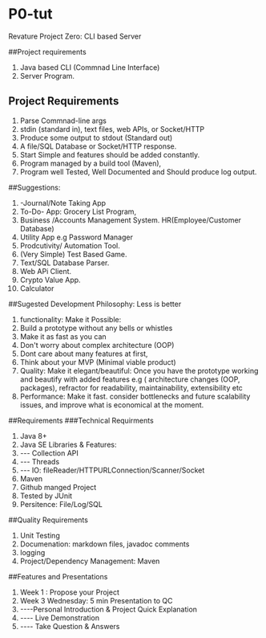 # P0-tut
Revature Project Zero: CLI based Server 

##Project requirements
1.  Java based CLI (Commnad Line Interface)
2.  Server Program.


## Project Requirements
1. Parse Commnad-line args
2. stdin (standard in), text files, web APIs, or Socket/HTTP
3. Produce some output to stdout (Standard out)
4. A file/SQL Database or Socket/HTTP response.
5. Start Simple and features should be added constantly. 
6. Program managed by a build tool (Maven),
7. Program well Tested, Well Documented and Should produce log output.

##Suggestions:
1. -Journal/Note Taking App
2. To-Do- App: Grocery List Program, 
3. Business /Accounts Management System. HR(Employee/Customer Database)
4. Utility App e.g Password Manager
5. Prodcutivity/ Automation Tool.
6. (Very Simple) Test Based Game.
7. Text/SQL Database Parser.
8. Web APi Client.
9. Crypto Value App.
10. Calculator

##Sugested Development Philosophy: Less is better
1. functionality:  Make it Possible:
3. Build a prototype without any bells or whistles
4. Make it as fast as you can
5. Don't worry about complex architecture (OOP)
6. Dont care about many features at first,
7. Think about your MVP (Minimal viable product)
8. Quality: Make it elegant/beautiful: Once you have the prototype working and beautify with added features e.g ( architecture changes (OOP, packages), refractor for readability, maintainability, extensibility etc
11. Performance: Make it fast. consider bottlenecks and future scalability issues, and improve what is economical at the moment.

##Requirements
###Technical Requirments
1. Java 8+
2. Java SE Libraries & Features:
3. --- Collection API
4. --- Threads
5. --- IO: fileReader/HTTPURLConnection/Scanner/Socket
6. Maven
7. Github manged Project
8. Tested by JUnit
9. Persitence: File/Log/SQL

##Quality Requirements
1. Unit Testing
2. Documenation: markdown files, javadoc comments
3. logging
4. Project/Dependency Management: Maven

##Features and Presentations
1. Week 1 : Propose your Project
2. Week 3 Wednesday: 5 min Presentation to QC
3. ----Personal Introduction & Project Quick Explanation
4. ---- Live Demonstration
5. ---- Take Question & Answers



